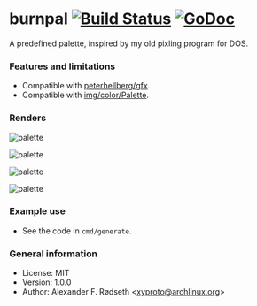 # burnpal [![Build Status](https://travis-ci.org/xyproto/burnpal.svg?branch=master)](https://travis-ci.org/xyproto/burnpal) [![GoDoc](https://godoc.org/github.com/xyproto/burnpal?status.svg)](http://godoc.org/github.com/xyproto/burnpal)

A predefined palette, inspired by my old pixling program for DOS.

### Features and limitations

* Compatible with [peterhellberg/gfx](https://github.com/peterhellberg/gfx).
* Compatible with [img/color/Palette](https://golang.org/pkg/image/color/#Palette).

### Renders

![palette](img/palette.png)

![palette](img/burn-unsorted.png)

![palette](img/gfx-burn-palette.png)

![palette](img/gfx-burn-simplex.png)

### Example use

* See the code in `cmd/generate`.

### General information

* License: MIT
* Version: 1.0.0
* Author: Alexander F. Rødseth &lt;xyproto@archlinux.org&gt;
